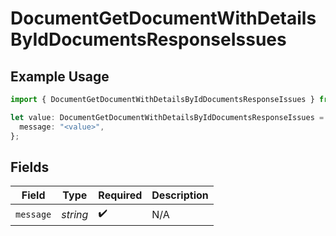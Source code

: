 # DocumentGetDocumentWithDetailsByIdDocumentsResponseIssues

## Example Usage

```typescript
import { DocumentGetDocumentWithDetailsByIdDocumentsResponseIssues } from "@documenso/sdk-typescript/models/errors";

let value: DocumentGetDocumentWithDetailsByIdDocumentsResponseIssues = {
  message: "<value>",
};
```

## Fields

| Field              | Type               | Required           | Description        |
| ------------------ | ------------------ | ------------------ | ------------------ |
| `message`          | *string*           | :heavy_check_mark: | N/A                |